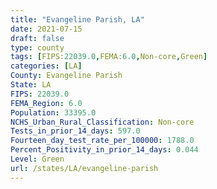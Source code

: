 ```yaml
---
title: "Evangeline Parish, LA"
date: 2021-07-15
draft: false
type: county
tags: [FIPS:22039.0,FEMA:6.0,Non-core,Green]
categories: [LA]
County: Evangeline Parish
State: LA
FIPS: 22039.0
FEMA_Region: 6.0
Population: 33395.0
NCHS_Urban_Rural_Classification: Non-core
Tests_in_prior_14_days: 597.0
Fourteen_day_test_rate_per_100000: 1788.0
Percent_Positivity_in_prior_14_days: 0.044
Level: Green
url: /states/LA/evangeline-parish
---
```



